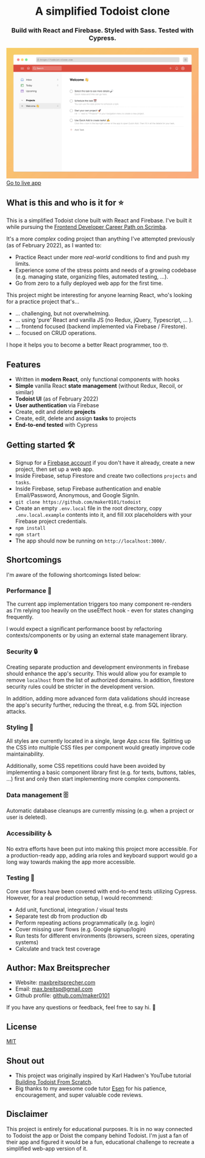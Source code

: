 <h1 align="center">A simplified Todoist clone</h1>
<h3 align="center">Build with React and Firebase. Styled with Sass. Tested with Cypress.</h3>

![Todoist Clone Screenshot](todoist-clone-preview.jpg)
[Go to live app](https://todoist-clone.com/)

## What is this and who is it for ⭐

This is a simplified Todoist clone built with React and Firebase.
I've built it while pursuing the [Frontend Developer Career Path on Scrimba](https://scrimba.com/learn/frontend).

It's a more _complex_ coding project than anything I've attempted previously (as of February 2022), as I wanted to:

- Practice React under more _real-world_ conditions to find and push my limits.
- Experience some of the stress points and needs of a growing codebase (e.g. managing state, organizing files, automated testing, ...).
- Go from zero to a fully deployed web app for the first time.

This project might be interesting for anyone learning React, who's looking for a practice project that's...

- ... challenging, but not overwhelming.
- ... using 'pure' React and vanilla JS (no Redux, jQuery, Typescript, ... ).
- ... frontend focused (backend implemented via Firebase / Firestore).
- ... focused on CRUD operations.

I hope it helps you to become a better React programmer, too 🤓.

## Features

- Written in **modern React**, only functional components with hooks
- **Simple** vanilla React **state management** (without Redux, Recoil, or similar)
- **Todoist UI** (as of February 2022)
- **User authentication** via Firebase
- Create, edit and delete **projects**
- Create, edit, delete and assign **tasks** to projects
- **End-to-end tested** with Cypress

## Getting started 🛠

- Signup for a [Firebase account](https://firebase.google.com/) if you don't have it already, create a new project, then set up a web app.
- Inside Firebase, setup Firestore and create two collections `projects` and `tasks`.
- Inside Firebase, setup Firebase authentication and enable Email/Password, Anonymous, and Google SignIn.
- `git clone https://github.com/maker0101/todoist`
- Create an empty `.env.local` file in the root directory, copy `.env.local.example` contents into it, and fill `XXX` placeholders with your Firebase project credentials.
- `npm install`
- `npm start`
- The app should now be running on `http://localhost:3000/`.

## Shortcomings

I'm aware of the following shortcomings listed below:

### Performance 🚀

The current app implementation triggers too many component re-renders as I'm relying too heavily on the useEffect hook - even for states changing frequently.

I would expect a significant performance boost by refactoring contexts/components or by using an external state management library.

### Security 🔒

Creating separate production and development environments in firebase should enhance the app's security. This would allow you for example to remove `localhost` from the list of authorized domains. In addition, firestore security rules could be stricter in the development version.

In addition, adding more advanced form data validations should increase the app's security further, reducing the threat, e.g. from SQL injection attacks.

### Styling 🎨

All styles are currently located in a single, large _App.scss_ file. Splitting up the CSS into multiple CSS files per component would greatly improve code maintainability.

Additionally, some CSS repetitions could have been avoided by implementing a basic component library first (e.g. for texts, buttons, tables, ...) first and only then start implementing more complex components.

### Data management 🗄

Automatic database cleanups are currently missing (e.g. when a project or user is deleted).

### Accessibility ♿

No extra efforts have been put into making this project more accessible. For a production-ready app, adding aria roles and keyboard support would go a long way towards making the app more accessible.

### Testing 🧪

Core user flows have been covered with end-to-end tests utilizing Cypress. However, for a real production setup, I would recommend:

- Add unit, functional, integration / visual tests
- Separate test db from production db
- Perform repeating actions programmatically (e.g. login)
- Cover missing user flows (e.g. Google signup/login)
- Run tests for different environments (browsers, screen sizes, operating systems)
- Calculate and track test coverage

## Author: Max Breitsprecher

- Website: [maxbreitsprecher.com](https://www.maxbreitsprecher.com/)
- Email: max.breitsp@gmail.com
- Github profile: [github.com/maker0101](https://github.com/maker0101)

If you have any questions or feedback, feel free to say hi. 👋

## License

[MIT](https://opensource.org/licenses/MIT)

## Shout out

- This project was originally inspired by Karl Hadwen's YouTube tutorial [Building Todoist From Scratch](https://youtu.be/HgfA4W_VjmI).
- Big thanks to my awesome code tutor [Esen](https://github.com/snqb) for his patience, encouragement, and super valuable code reviews.

## Disclaimer

This project is entirely for educational purposes. It is in no way connected to Todoist the app or Doist the company behind Todoist. I'm just a fan of their app and figured it would be a fun, educational challenge to recreate a simplified web-app version of it.
